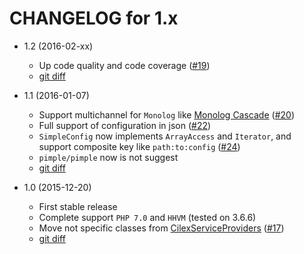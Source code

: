 CHANGELOG for 1.x
=================

* 1.2 (2016-02-xx)

  * Up code quality and code coverage ([#19](../../issues/19))
  * [git diff](/../../compare/1.1...master)

* 1.1 (2016-01-07)

  * Support multichannel for `Monolog` like [Monolog Cascade](https://github.com/theorchard/monolog-cascade)
  ([#20](/../../issues/20))
  * Full support of configuration in json ([#22](/../../issues/22))
  * `SimpleConfig` now implements `ArrayAccess` and `Iterator`, and support composite key like `path:to:config`
  ([#24](/../../issues/24))
  * `pimple/pimple` now is not suggest
  * [git diff](/../../compare/1.0.2...1.1)

* 1.0 (2015-12-20)

  * First stable release
  * Complete support `PHP 7.0` and `HHVM` (tested on 3.6.6)
  * Move not specific classes from [CilexServiceProviders](https://github.com/kamilsk/CilexServiceProviders)
  ([#17](/../../issues/17))
  * [git diff](/../../compare/0.4.2...1.0)
